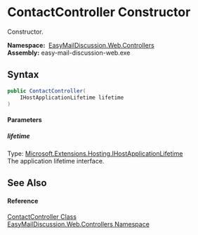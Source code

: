 ContactController Constructor
=============================
Constructor.

  **Namespace:**  [EasyMailDiscussion.Web.Controllers][1]  
  **Assembly:** easy-mail-discussion-web.exe

Syntax
------

```csharp
public ContactController(
	IHostApplicationLifetime lifetime
)
```

#### Parameters

##### *lifetime*
Type: [Microsoft.Extensions.Hosting.IHostApplicationLifetime][2]  
 The application lifetime interface.


See Also
--------

#### Reference
[ContactController Class][3]  
[EasyMailDiscussion.Web.Controllers Namespace][1]  

[1]: ../README.md
[2]: https://docs.microsoft.com/dotnet/api/microsoft.extensions.hosting.ihostapplicationlifetime
[3]: README.md